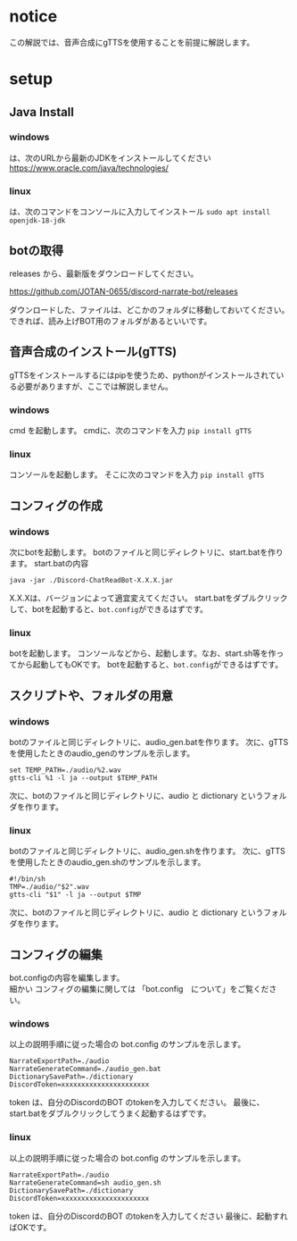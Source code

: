 # notice
この解説では、音声合成にgTTSを使用することを前提に解説します。

# setup
## Java Install
### windows
は、次のURLから最新のJDKをインストールしてください
https://www.oracle.com/java/technologies/
### linux
は、次のコマンドをコンソールに入力してインストール
`sudo apt install openjdk-18-jdk`

## botの取得
releases から、最新版をダウンロードしてください。

https://github.com/JOTAN-0655/discord-narrate-bot/releases

ダウンロードした、ファイルは、どこかのフォルダに移動しておいてください。
できれば、読み上げBOT用のフォルダがあるといいです。

## 音声合成のインストール(gTTS)
gTTSをインストールするにはpipを使うため、pythonがインストールされている必要がありますが、ここでは解説しません。
### windows
cmd を起動します。
cmdに、次のコマンドを入力
`pip install gTTS`
### linux
コンソールを起動します。
そこに次のコマンドを入力
`pip install gTTS`

## コンフィグの作成
### windows
次にbotを起動します。
botのファイルと同じディレクトリに、start.batを作ります。
start.batの内容
```
java -jar ./Discord-ChatReadBot-X.X.X.jar
```
X.X.Xは、バージョンによって適宜変えてください。
start.batをダブルクリックして、botを起動すると、`bot.config`ができるはずです。
### linux
botを起動します。
コンソールなどから、起動します。なお、start.sh等を作ってから起動してもOKです。
botを起動すると、`bot.config`ができるはずです。

## スクリプトや、フォルダの用意
### windows
botのファイルと同じディレクトリに、audio_gen.batを作ります。
次に、gTTSを使用したときのaudio_genのサンプルを示します。
```
set TEMP_PATH=./audio/%2.wav
gtts-cli %1 -l ja --output $TEMP_PATH
```
次に、botのファイルと同じディレクトリに、audio と dictionary というフォルダを作ります。

### linux
botのファイルと同じディレクトリに、audio_gen.shを作ります。
次に、gTTSを使用したときのaudio_gen.shのサンプルを示します。
```
#!/bin/sh
TMP=./audio/"$2".wav
gtts-cli "$1" -l ja --output $TMP
```
次に、botのファイルと同じディレクトリに、audio と dictionary というフォルダを作ります。

## コンフィグの編集
bot.configの内容を編集します。<br>
細かい コンフィグの編集に関しては 「bot.config　について」をご覧ください。
### windows
以上の説明手順に従った場合の bot.config のサンプルを示します。
```
NarrateExportPath=./audio
NarrateGenerateCommand=./audio_gen.bat
DictionarySavePath=./dictionary
DiscordToken=xxxxxxxxxxxxxxxxxxxxxx
```
token は、自分のDiscordのBOT のtokenを入力してください。
最後に、start.batをダブルクリックしてうまく起動するはずです。

### linux
以上の説明手順に従った場合の bot.config のサンプルを示します。
```
NarrateExportPath=./audio
NarrateGenerateCommand=sh audio_gen.sh
DictionarySavePath=./dictionary
DiscordToken=xxxxxxxxxxxxxxxxxxxxxx
```
token は、自分のDiscordのBOT のtokenを入力してください
最後に、起動すればOKです。
